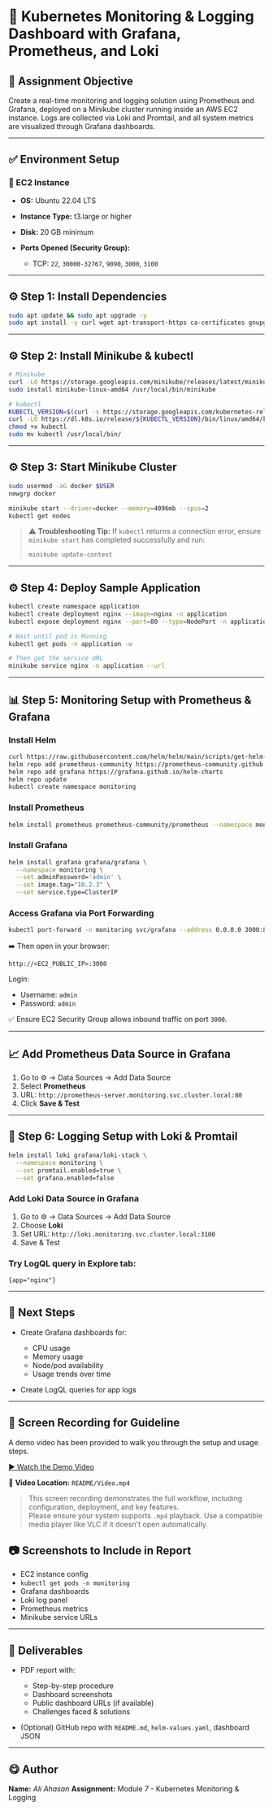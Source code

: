 # 🚀 Kubernetes Monitoring & Logging Dashboard with Grafana, Prometheus, and Loki

## 📘 Assignment Objective

Create a real-time monitoring and logging solution using Prometheus and Grafana, deployed on a Minikube cluster running inside an AWS EC2 instance. Logs are collected via Loki and Promtail, and all system metrics are visualized through Grafana dashboards.

---

## ✅ Environment Setup

### 🔹 EC2 Instance

* **OS:** Ubuntu 22.04 LTS
* **Instance Type:** t3.large or higher
* **Disk:** 20 GB minimum
* **Ports Opened (Security Group):**

  * TCP: `22`, `30000-32767`, `9090`, `3000`, `3100`

---

## ⚙️ Step 1: Install Dependencies

```bash
sudo apt update && sudo apt upgrade -y
sudo apt install -y curl wget apt-transport-https ca-certificates gnupg docker.io conntrack
```

---

## ⚙️ Step 2: Install Minikube & kubectl

```bash
# Minikube
curl -LO https://storage.googleapis.com/minikube/releases/latest/minikube-linux-amd64
sudo install minikube-linux-amd64 /usr/local/bin/minikube

# kubectl
KUBECTL_VERSION=$(curl -s https://storage.googleapis.com/kubernetes-release/release/stable.txt)
curl -LO https://dl.k8s.io/release/${KUBECTL_VERSION}/bin/linux/amd64/kubectl
chmod +x kubectl
sudo mv kubectl /usr/local/bin/
```

---

## ⚙️ Step 3: Start Minikube Cluster

```bash
sudo usermod -aG docker $USER
newgrp docker

minikube start --driver=docker --memory=4096mb --cpus=2
kubectl get nodes
```

> ⚠️ **Troubleshooting Tip:** If `kubectl` returns a connection error, ensure `minikube start` has completed successfully and run:
>
> ```bash
> minikube update-context
> ```

---

## ⚙️ Step 4: Deploy Sample Application

```bash
kubectl create namespace application
kubectl create deployment nginx --image=nginx -n application
kubectl expose deployment nginx --port=80 --type=NodePort -n application

# Wait until pod is Running
kubectl get pods -n application -w

# Then get the service URL
minikube service nginx -n application --url
```

---

## 📊 Step 5: Monitoring Setup with Prometheus & Grafana

### Install Helm

```bash
curl https://raw.githubusercontent.com/helm/helm/main/scripts/get-helm-3 | bash
helm repo add prometheus-community https://prometheus-community.github.io/helm-charts
helm repo add grafana https://grafana.github.io/helm-charts
helm repo update
kubectl create namespace monitoring
```

### Install Prometheus

```bash
helm install prometheus prometheus-community/prometheus --namespace monitoring
```

### Install Grafana

```bash
helm install grafana grafana/grafana \
  --namespace monitoring \
  --set adminPassword='admin' \
  --set image.tag="10.2.3" \
  --set service.type=ClusterIP
```

### Access Grafana via Port Forwarding

```bash
kubectl port-forward -n monitoring svc/grafana --address 0.0.0.0 3000:80
```

➡️ Then open in your browser:

```
http://<EC2_PUBLIC_IP>:3000
```

Login:

* Username: `admin`
* Password: `admin`

✅ Ensure EC2 Security Group allows inbound traffic on port `3000`.

---

## 📈 Add Prometheus Data Source in Grafana

1. Go to ⚙️ → Data Sources → Add Data Source
2. Select **Prometheus**
3. URL: `http://prometheus-server.monitoring.svc.cluster.local:80`
4. Click **Save & Test**

---

## 📆 Step 6: Logging Setup with Loki & Promtail

```bash
helm install loki grafana/loki-stack \
  --namespace monitoring \
  --set promtail.enabled=true \
  --set grafana.enabled=false
```

### Add Loki Data Source in Grafana

1. Go to ⚙️ → Data Sources → Add Data Source
2. Choose **Loki**
3. Set URL: `http://loki.monitoring.svc.cluster.local:3100`
4. Save & Test

### Try LogQL query in Explore tab:

```logql
{app="nginx"}
```

---

## 📌 Next Steps

* Create Grafana dashboards for:

  * CPU usage
  * Memory usage
  * Node/pod availability
  * Usage trends over time
* Create LogQL queries for app logs

---

## 🎥 Screen Recording for Guideline

A demo video has been provided to walk you through the setup and usage steps.

[▶ Watch the Demo Video](README/Video.mp4)

📁 **Video Location:** `README/Video.mp4`

> This screen recording demonstrates the full workflow, including configuration, deployment, and key features.  
> Please ensure your system supports `.mp4` playback. Use a compatible media player like VLC if it doesn't open automatically.


## 📷 Screenshots to Include in Report

* EC2 instance config
* `kubectl get pods -n monitoring`
* Grafana dashboards
* Loki log panel
* Prometheus metrics
* Minikube service URLs

---

## 📄 Deliverables

* PDF report with:

  * Step-by-step procedure
  * Dashboard screenshots
  * Public dashboard URLs (if available)
  * Challenges faced & solutions
* (Optional) GitHub repo with `README.md`, `helm-values.yaml`, dashboard JSON

---

## 😋 Author

**Name:** *Ali Ahasan*
**Assignment:** Module 7 - Kubernetes Monitoring & Logging
